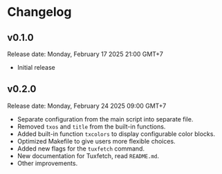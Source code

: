 # Changelog

## v0.1.0

Release date: Monday, February 17 2025 21:00 GMT+7

- Initial release

## v0.2.0

Release date: Monday, February 24 2025 09:00 GMT+7

- Separate configuration from the main script into separate file.
- Removed `txos` and `title` from the built-in functions.
- Added built-in function `txcolors` to display configurable color blocks.
- Optimized Makefile to give users more flexible choices.
- Added new flags for the `tuxfetch` command.
- New documentation for Tuxfetch, read `README.md`.
- Other improvements.
